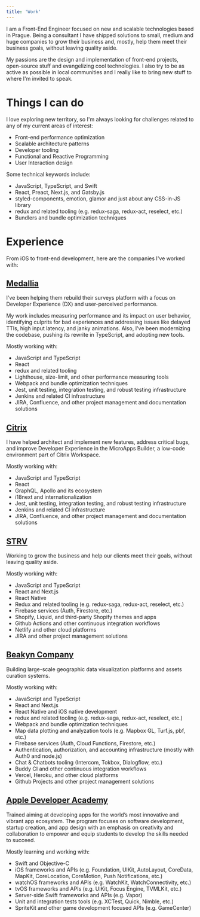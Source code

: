 ```yaml
---
title: 'Work'
---
```


I am a Front-End Engineer focused on new and scalable technologies based in Prague. Being a consultant I have shipped solutions to small, medium and huge companies to grow their business and, mostly, help them meet their business goals, without leaving quality aside.

My passions are the design and implementation of front-end projects, open-source stuff and evangelizing cool technologies. I also try to be as active as possible in local communities and I really like to bring new stuff to where I'm invited to speak.

# Things I can do

I love exploring new territory, so I'm always looking for challenges related to any of my current areas of interest:

- Front-end performance optimization
- Scalable architecture patterns
- Developer tooling
- Functional and Reactive Programming
- User Interaction design

Some technical keywords include:

- JavaScript, TypeScript, and Swift
- React, Preact, Next.js, and Gatsby.js
- styled-components, emotion, glamor and just about any CSS-in-JS library
- redux and related tooling (e.g. redux-saga, redux-act, reselect, etc.)
- Bundlers and bundle optimization techniques

# Experience

From iOS to front-end development, here are the companies I've worked with:

## [Medallia](https://www.medallia.com)

I've been helping them rebuild their surveys platform with a focus on Developer Experience (DX) and user-perceived performance.

My work includes measuring performance and its impact on user behavior, identifying culprits for bad experiences and addressing issues like delayed TTIs, high input latency, and janky animations. Also, I've been modernizing the codebase, pushing its rewrite in TypeScript, and adopting new tools.

Mostly working with:

- JavaScript and TypeScript
- React
- redux and related tooling
- Lighthouse, size-limit, and other performance measuring tools
- Webpack and bundle optimization techniques
- Jest, unit testing, integration testing, and robust testing infrastructure
- Jenkins and related CI infrastructure
- JIRA, Confluence, and other project management and documentation solutions

## [Citrix](https://citrix.com)

I have helped architect and implement new features, address critical bugs, and improve Developer Experience in the MicroApps Builder, a low-code environment part of Citrix Workspace.

Mostly working with:

- JavaScript and TypeScript
- React
- GraphQL, Apollo and its ecosystem
- i18next and internationalization
- Jest, unit testing, integration testing, and robust testing infrastructure
- Jenkins and related CI infrastructure
- JIRA, Confluence, and other project management and documentation solutions

## [STRV](https://www.strv.com)

Working to grow the business and help our clients meet their goals, without leaving quality aside.

Mostly working with:

- JavaScript and TypeScript
- React and Next.js
- React Native
- Redux and related tooling (e.g. redux-saga, redux-act, reselect, etc.)
- Firebase services (Auth, Firestore, etc.)
- Shopify, Liquid, and third-party Shopify themes and apps
- Github Actions and other continuous integration workflows
- Netlify and other cloud platforms
- JIRA and other project management solutions

## [Beakyn Company](https://beakyn.com)

Building large-scale geographic data visualization platforms and assets curation systems.

Mostly working with:

- JavaScript and TypeScript
- React and Next.js
- React Native and iOS native development
- redux and related tooling (e.g. redux-saga, redux-act, reselect, etc.)
- Webpack and bundle optimization techniques
- Map data plotting and analyzation tools (e.g. Mapbox GL, Turf.js, pbf, etc.)
- Firebase services (Auth, Cloud Functions, Firestore, etc.)
- Authentication, authorization, and accounting infrastructure (mostly with Auth0 and node.js)
- Chat & Chatbots tooling (Intercom, Tokbox, Dialogflow, etc.)
- Buddy CI and other continuous integration workflows
- Vercel, Heroku, and other cloud platforms
- Github Projects and other project management solutions

## [Apple Developer Academy](http://developeracademy.ifce.edu.br)

Trained aiming at developing apps for the world’s most innovative and vibrant app ecosystem. The program focuses on software development, startup creation, and app design with an emphasis on creativity and collaboration to empower and equip students to develop the skills needed to succeed.

Mostly learning and working with:

- Swift and Objective-C
- iOS frameworks and APIs (e.g. Foundation, UIKit, AutoLayout, CoreData, MapKit, CoreLocation, CoreMotion, Push Notifications, etc.)
- watchOS frameworks and APIs (e.g. WatchKit, WatchConnectivity, etc.)
- tvOS frameworks and APIs (e.g. UIKit, Focus Engine, TVMLKit, etc.)
- Server-side Swift frameworks and APIs (e.g. Vapor)
- Unit and integration tests tools (e.g. XCTest, Quick, Nimble, etc.)
- SpriteKit and other game development focused APIs (e.g. GameCenter)

